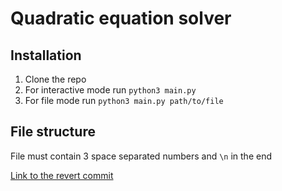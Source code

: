 # Quadratic equation solver

## Installation
1. Clone the repo
2. For interactive mode run `python3 main.py`
3. For file mode run `python3 main.py path/to/file`

## File structure
File must contain 3 space separated numbers and `\n` in the end

[Link to the revert commit](https://github.com/Beaxhem/git_basics/commit/cb1537cc46f9711fa027e3b0eb7c2d4cef106485)